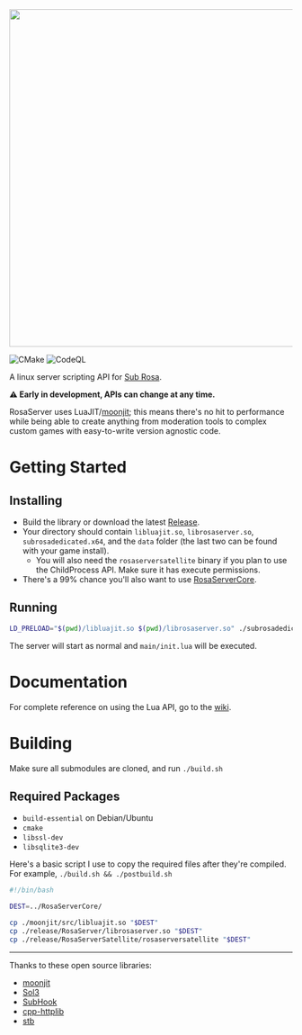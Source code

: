 <img src="https://i.imgur.com/4N3PMTS.png" width="600">

![CMake](https://github.com/RosaServer/RosaServer/workflows/CMake/badge.svg) ![CodeQL](https://github.com/RosaServer/RosaServer/workflows/CodeQL/badge.svg)

A linux server scripting API for [Sub Rosa](http://subrosagame.com/).

**⚠ Early in development, APIs can change at any time.**

RosaServer uses LuaJIT/[moonjit](https://github.com/moonjit/moonjit); this means there's no hit to performance while being able to create anything from moderation tools to complex custom games with easy-to-write version agnostic code.

# Getting Started

## Installing

- Build the library or download the latest [Release](https://github.com/RosaServer/RosaServer/releases).
- Your directory should contain `libluajit.so`, `librosaserver.so`, `subrosadedicated.x64`, and the `data` folder (the last two can be found with your game install).
  - You will also need the `rosaserversatellite` binary if you plan to use the ChildProcess API. Make sure it has execute permissions.
- There's a 99% chance you'll also want to use [RosaServerCore](https://github.com/RosaServer/RosaServerCore).

## Running

```bash
LD_PRELOAD="$(pwd)/libluajit.so $(pwd)/librosaserver.so" ./subrosadedicated.x64
```

The server will start as normal and `main/init.lua` will be executed.

# Documentation

For complete reference on using the Lua API, go to the [wiki](https://github.com/RosaServer/RosaServer/wiki).

# Building

Make sure all submodules are cloned, and run `./build.sh`

## Required Packages
- `build-essential` on Debian/Ubuntu
- `cmake`
- `libssl-dev`
- `libsqlite3-dev`

Here's a basic script I use to copy the required files after they're compiled. For example, `./build.sh && ./postbuild.sh`
```bash
#!/bin/bash

DEST=../RosaServerCore/

cp ./moonjit/src/libluajit.so "$DEST"
cp ./release/RosaServer/librosaserver.so "$DEST"
cp ./release/RosaServerSatellite/rosaserversatellite "$DEST"
```

---

Thanks to these open source libraries:

- [moonjit](https://github.com/moonjit/moonjit)
- [Sol3](https://github.com/ThePhD/sol2)
- [SubHook](https://github.com/Zeex/subhook)
- [cpp-httplib](https://github.com/yhirose/cpp-httplib)
- [stb](https://github.com/nothings/stb)
